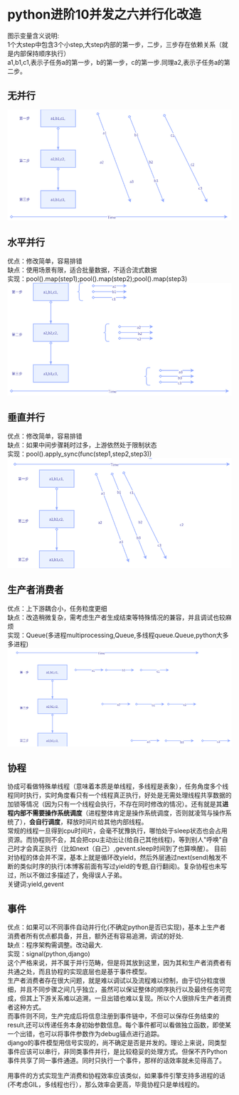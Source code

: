 # python进阶10并发之六并行化改造
图示变量含义说明:  
1个大step中包含3个小step,大step内部的第一步，二步，三步存在依赖关系（就是内部保持顺序执行）  
a1,b1,c1,表示子任务a的第一步，b的第一步，c的第一步.同理a2,表示子任务a的第二步。    
## 无并行
![](_v_images/20200516201326064_2085715063.png)  
## 水平并行
优点：修改简单，容易排错  
缺点：使用场景有限，适合批量数据，不适合流式数据  
实现：pool().map(step1);pool().map(step2);pool().map(step3)      
![](_v_images/20200516200706969_886400128.png)  

## 垂直并行  
优点：修改简单，容易排错  
缺点：如果中间步骤耗时过多，上游依然处于限制状态  
实现：pool().apply_sync(func(step1,step2,step3))  
![](_v_images/20200516201421973_663344535.png)  

## 生产者消费者
优点：上下游耦合小，任务粒度更细  
缺点：改造稍微复杂，需考虑生产者生成结束等特殊情况的兼容，并且调试也较麻烦  
实现：Queue(多进程multiprocessing,Queue,多线程queue.Queue,python大多多进程)  
![](_v_images/20200516201648430_1960556897.png)  

## 协程
协成可看做特殊单线程（意味着本质是单线程，多线程是表象），任务角度多个线程同时执行，实时角度看只有一个线程真正执行，好处是无需处理线程共享数据的加锁等情况（因为只有一个线程会执行，不存在同时修改的情况）。还有就是其**进程内部不需要操作系统调度**（进程整体肯定是操作系统调度，否则就凌驾与操作系统了），**会自行调度**，释放时间片给其他内部线程。  
常规的线程一旦得到cpu时间片，会毫不犹豫执行，哪怕处于sleep状态也会占用资源。而协程则不会，其会把cpu主动出让(给自己其他线程)，等到别人"呼唤"自己时才会真正执行（比如next（自己）,gevent.sleep时间到了也算唤醒）。
目前对协程的体会并不深，基本上就是循环改yield，然后外层通过next(send)触发不断的类似时序的执行(本博客前面有写过yield的专题,自行翻阅)。复杂协程也未写过，所以不做过多描述了，免得误人子弟。  
关键词:yield,gevent  

## 事件
优点：如果可以不同事件自动并行化(不确定python是否已实现)，基本上生产者消费者所有优点都具备，并且，额外还有容易追溯，调试的好处.  
缺点：程序架构需调整。改动最大.  
实现：signal(python,django)  
这个严格来说，并不属于并行范畴，但是将其放到这里，因为其和生产者消费者有共通之处，而且协程的实现底层也是基于事件模型。   
生产者消费者存在很大问题，就是难以调试以及流程难以控制，由于切分粒度很细，并且不同步骤之间几乎独立，虽然可以保证整体的顺序执行以及最终任务可完成，但其上下游关系难以追溯，一旦出错也难以复现。所以个人很排斥生产者消费者这种方式。  
而事件则不同，生产完成后将信息注册到事件链中，不但可以保存任务结束的result,还可以传递任务本身初始参数信息。每个事件都可以看做独立函数，即使某一个出错，也可以将事件参数作为debug锚点进行追踪。  
django的事件模型用信号实现的，尚不确定是否是并发的。理论上来说，同类型事件应该可以串行，非同类事件并行，是比较稳妥的处理方式。但保不齐Python事件共享了同一事件通道。同时只执行一个事件，那样的话效率就未见得高了。  

用事件的方式实现生产消费和协程效率应该类似，如果事件引擎支持多进程的话(不考虑GIL，多线程也行），那么效率会更高，毕竟协程只是单线程的。


